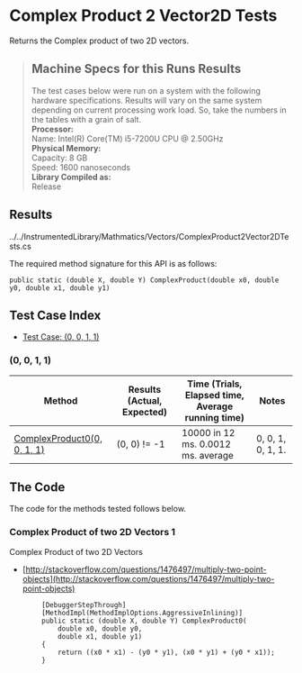 # Complex Product 2 Vector2D Tests

Returns the Complex product of two 2D vectors.

> ## Machine Specs for this Runs Results
> The test cases below were run on a system with the following hardware specifications. Results will vary on the same system depending on current processing work load. So, take the numbers in the tables with a grain of salt.  
> **Processor:**  
> Name: Intel(R) Core(TM) i5-7200U CPU @ 2.50GHz  
  > **Physical Memory:**  
> Capacity: 8 GB  
> Speed: 1600 nanoseconds  
  > **Library Compiled as:**  
> Release  

## Results

../../InstrumentedLibrary/Mathmatics/Vectors/ComplexProduct2Vector2DTests.cs

The required method signature for this API is as follows:

```CSharp
public static (double X, double Y) ComplexProduct(double x0, double y0, double x1, double y1)
```

## Test Case Index

- [Test Case: (0, 0, 1, 1)](#0,-0,-1,-1)

### (0, 0, 1, 1)

| Method | Results (Actual, Expected) | Time (Trials, Elapsed time, Average running time) | Notes |
|---|---|---|---|
| [ComplexProduct0(0, 0, 1, 1)](#Complex-Product-of-two-2D-Vectors-1) | (0, 0) != -1 | 10000 in 12 ms. 0.0012 ms. average | 0, 0, 1, 0, 1, 1. |

## The Code

The code for the methods tested follows below.

### Complex Product of two 2D Vectors 1

Complex Product of two 2D Vectors  
- [http://stackoverflow.com/questions/1476497/multiply-two-point-objects](http://stackoverflow.com/questions/1476497/multiply-two-point-objects)

```CSharp
        [DebuggerStepThrough]
        [MethodImpl(MethodImplOptions.AggressiveInlining)]
        public static (double X, double Y) ComplexProduct0(
            double x0, double y0,
            double x1, double y1)
        {
            return ((x0 * x1) - (y0 * y1), (x0 * y1) + (y0 * x1));
        }
```

